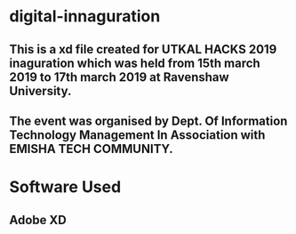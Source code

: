 # digital-innaguration
## This is a xd file created for UTKAL HACKS 2019 inaguration which was held from 15th march 2019 to 17th march 2019 at Ravenshaw University.
## The event was organised by Dept. Of Information Technology Management In Association with EMISHA TECH COMMUNITY.
# Software Used
## Adobe XD
